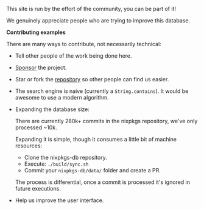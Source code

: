 This site is run by the effort of the community,
you can be part of it!

We genuinely appreciate people who are trying to improve this database.

**Contributing examples**

There are many ways to contribute, not necessarily technical:

- Tell other people of the work being done here.
- [Sponsor](https://patreon.com/kamadorueda) the project.
- Star or fork the [repository](https://github.com/kamadorueda/nixpkgs-db) so other people can find us easier.
- The search engine is naive (currently a `String.contains`).
  It would be awesome to use a modern algorithm.
- Expanding the database size:

  There are currently 280k+ commits in the nixpkgs repository,
  we've only processed ~10k.

  Expanding it is simple, though it consumes a little bit of machine resources:

  - Clone the nixpkgs-db repository.
  - Execute: `./build/sync.sh`
  - Commit your `nixpkgs-db/data/` folder and create a PR.

  The process is differential, once a commit is processed it's ignored in future
  executions.
- Help us improve the user interface.

